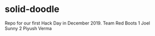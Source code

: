 # solid-doodle
Repo for our first Hack Day in December 2019.
Team Red Boots
1 Joel Sunny
2 Piyush Verma

